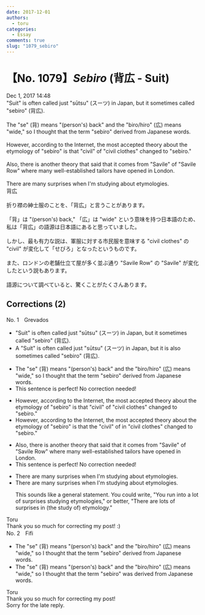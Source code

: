 ```yaml
---
date: 2017-12-01
authors:
  - toru
categories:
  - Essay
comments: true
slug: "1079_sebiro"
---
```


# 【No. 1079】<strong><em>Sebiro</em></strong> (背広 - Suit)
<div class="date">Dec 1, 2017 14:48</div>
<div id="post"><div id="body_show_ori">
"Suit" is often called just "sūtsu" (スーツ) in Japan, but it sometimes called "sebiro" (背広).<br/><br/>The "se" (背) means "(person's) back" and the "biro/hiro" (広) means "wide," so I thought that the term "sebiro" derived from Japanese words.<br/><br/>However, according to the Internet, the most accepted theory about the etymology of "sebiro" is that "civil" of "civil clothes" changed to "sebiro."<br/><br/>Also, there is another theory that said that it comes from "Savile" of "Savile Row" where many well-established tailors have opened in London.<br/><br/>There are many surprises when I'm studying about etymologies.
</div></div>

<!-- more -->

<div id="post_ja"><div id="body_show_mo">
背広<br/><br/>折り襟の紳士服のことを、「背広」と言うことがあります。<br/><br/>「背」は "(person's) back," 「広」は "wide" という意味を持つ日本語のため、私は「背広」の語源は日本語にあると思っていました。<br/><br/>しかし、最も有力な説は、軍服に対する市民服を意味する "civil clothes" の "civil" が変化して「せびろ」となったというものです。<br/><br/>また、ロンドンの老舗仕立て屋が多く並ぶ通り "Savile Row" の "Savile" が変化したという説もあります。<br/><br/>語源について調べていると、驚くことがたくさんあります。
</div></div>

## Corrections (2)
<div id="block"><div class="first_name"> No. 1　<span class="just_name">Grevados</span></div><div id="block2">
<ul class="correction_field">
<li class="incorrect">"Suit" is often called just "sūtsu" (スーツ) in Japan, but it sometimes called "sebiro" (背広).</li>
<li class="corrected correct">
<span class="f_red">A </span>"Suit" is often called just "sūtsu" (スーツ) in Japan, but it <span class="f_red">i</span>s<span class="f_red"> als</span>o<span class="f_red"> so</span>metimes called "sebiro" (背広).
</li>
</ul>
<ul class="correction_field">
<li class="incorrect">The "se" (背) means "(person's) back" and the "biro/hiro" (広) means "wide," so I thought that the term "sebiro" derived from Japanese words.</li>
<li class="corrected perfect">This sentence is perfect! No correction needed!</li>
</ul>
<ul class="correction_field">
<li class="incorrect">However, according to the Internet, the most accepted theory about the etymology of "sebiro" is that "civil" of "civil clothes" changed to "sebiro."</li>
<li class="corrected correct">
However, according to the Internet, the most accepted theory about the etymology of "sebiro" is that <span class="f_red">the </span>"civil" <span class="sline">of</span> <span class="f_red">in </span>"civil clothes" changed to "sebiro."
</li>
</ul>
<ul class="correction_field">
<li class="incorrect">Also, there is another theory that said that it comes from "Savile" of "Savile Row" where many well-established tailors have opened in London.</li>
<li class="corrected perfect">This sentence is perfect! No correction needed!</li>
</ul>
<ul class="correction_field">
<li class="incorrect">There are many surprises when I'm studying about etymologies.</li>
<li class="corrected correct">
There are many surprises <span class="sline">when</span> <span class="sline">I'm </span>studying <span class="sline">about</span> etymologies.
<p class="correction_comment">This sounds like a general statement. You could write, "You run into a lot of surprises studying etymologies," or better, "There are lots of surprises in (the study of) etymology."</p>
</li>
</ul>
</div><div class="name"><span class="just_name">Toru</span><br>
Thank you so much for correcting my post! :)
</div>
</div>
<div id="block"><div class="first_name"> No. 2　<span class="just_name">Fifi</span></div><div id="block2">
<ul class="correction_field">
<li class="incorrect">The "se" (背) means "(person's) back" and the "biro/hiro" (広) means "wide," so I thought that the term "sebiro" derived from Japanese words.</li>
<li class="corrected correct">
The "se" (背) means "(person's) back" and the "biro/hiro" (広) means "wide," so I thought that the term "sebiro" <span class="f_red">was </span>derived from Japanese words.
</li>
</ul>
</div><div class="name"><span class="just_name">Toru</span><br>
Thank you so much for correcting my post!<br/>Sorry for the late reply.
</div>
</div>
